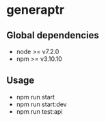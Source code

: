# generaptr

## Global dependencies

* node >= v7.2.0
* npm >= v3.10.10

## Usage

* npm run start
* npm run start:dev
* npm run test:api